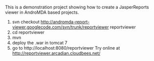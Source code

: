 This is a demonstration project showing how to create a JasperReports viewer in AndroMDA based projects.
  1. svn checkout http://andromda-report-viewer.googlecode.com/svn/trunk/reportviewer reportviewer
  1. cd reportviewer
  1. mvn
  1. deploy the .war in tomcat 7
  1. go to http://localhost:8080/reportviewer
Try online at http://reportviewer.arcadian.cloudbees.net/